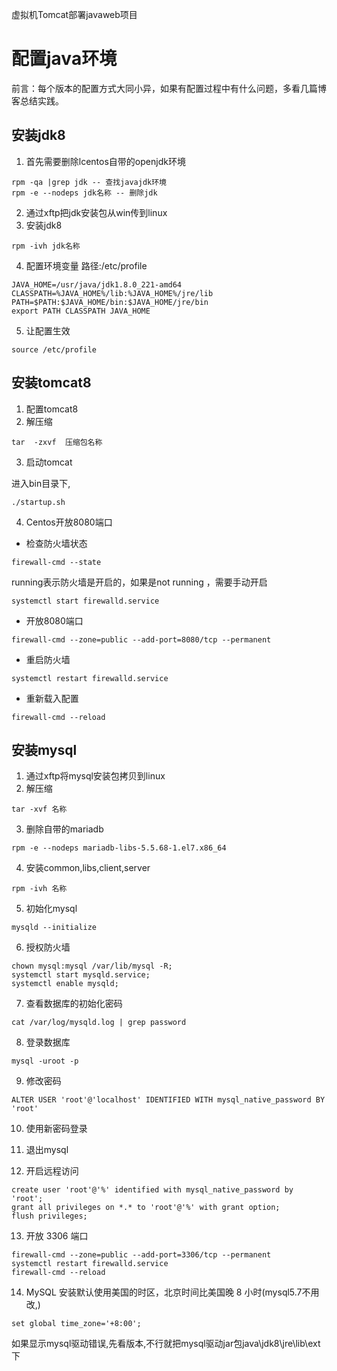 虚拟机Tomcat部署javaweb项目

# 配置java环境

前言：每个版本的配置方式大同小异，如果有配置过程中有什么问题，多看几篇博客总结实践。

## 安装jdk8

1. 首先需要删除lcentos自带的openjdk环境

```
rpm -qa |grep jdk -- 查找javajdk环境
rpm -e --nodeps jdk名称 -- 删除jdk
```

2. 通过xftp把jdk安装包从win传到linux
3. 安装jdk8

```
rpm -ivh jdk名称
```

4. 配置环境变量
   路径:/etc/profile

```
JAVA_HOME=/usr/java/jdk1.8.0_221-amd64
CLASSPATH=%JAVA_HOME%/lib:%JAVA_HOME%/jre/lib
PATH=$PATH:$JAVA_HOME/bin:$JAVA_HOME/jre/bin
export PATH CLASSPATH JAVA_HOME
```

5. 让配置生效

```
source /etc/profile
```



## 安装tomcat8

1. 配置tomcat8
2. 解压缩

```
tar  -zxvf  压缩包名称
```

3. 启动tomcat

进入bin目录下,

```
./startup.sh
```

4. Centos开放8080端口

+ 检查防火墙状态

```
firewall-cmd --state
```

running表示防火墙是开启的，如果是not running ，需要手动开启

```
systemctl start firewalld.service
```

+ 开放8080端口

```
firewall-cmd --zone=public --add-port=8080/tcp --permanent
```

+ 重启防火墙

```
systemctl restart firewalld.service
```

+ 重新载入配置

```
firewall-cmd --reload
```

## 安装mysql

1. 通过xftp将mysql安装包拷贝到linux
2. 解压缩

```
tar -xvf 名称
```

3. 删除自带的mariadb

```
rpm -e --nodeps mariadb-libs-5.5.68-1.el7.x86_64
```

4. 安装common,libs,client,server

```
rpm -ivh 名称
```

5. 初始化mysql

````
mysqld --initialize
````

6. 授权防火墙

```
chown mysql:mysql /var/lib/mysql -R;
systemctl start mysqld.service;
systemctl enable mysqld;
```

7. 查看数据库的初始化密码

```
cat /var/log/mysqld.log | grep password
```

8. 登录数据库

```
mysql -uroot -p
```

9. 修改密码

```
ALTER USER 'root'@'localhost' IDENTIFIED WITH mysql_native_password BY 'root' 
```

10. 使用新密码登录
11. 退出mysql

12. 开启远程访问

```
create user 'root'@'%' identified with mysql_native_password by 'root';
grant all privileges on *.* to 'root'@'%' with grant option;
flush privileges;
```

13. 开放 3306 端口

```
firewall-cmd --zone=public --add-port=3306/tcp --permanent
systemctl restart firewalld.service
firewall-cmd --reload
```

14. MySQL 安装默认使用美国的时区，北京时间比美国晚 8 小时(mysql5.7不用改,)

```
set global time_zone='+8:00';
```

如果显示mysql驱动错误,先看版本,不行就把mysql驱动jar包java\jdk8\jre\lib\ext下